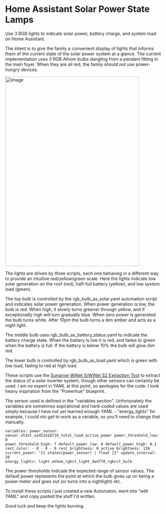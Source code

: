 # Home Assistant Solar Power State Lamps
Use 3 RGB lights to indicate solar power, battery charge, and system load on Home Assistant.

The intent is to give the family a convenient display of lights that informs them of the current state of the solar power system at a glance. The current implementation uses 3 RGB Athom bulbs dangling from a pendant fitting in the main foyer. When they are all red, the family should not use power-hungry devices.

<img width="431" height="610" alt="image" src="https://github.com/user-attachments/assets/aad38f4e-2907-4c5b-9de1-87e7fe5a7939" />

The lights are driven by three scripts, each one behaving in a different way to provide an intuitive red/yellow/green scale. Here the lights indicate low solar generation on the roof (red), half-full battery (yellow), and low system load (green).

The top bulb is controlled by the rgb_bulb_as_solar.yaml automation script and indicates solar power generation. When power generation is low, the bulb is red. When high, it slowly turns greener through yellow, and if exceptionally high will turn gradually blue. When zero power is generated the bulb turns white. After 10pm the bulb turns a dim amber and acts as a night light.

The middle bulb uses rgb_bulb_as_battery_status.yaml to indicate the battery charge state. When the battery is low it is red, and fades to green when the battery is full. If the battery is below 10% the bulb will glow dim red.

The lower bulb is controlled by rgb_bulb_as_load.yaml which is green with low load, fading to red at high load.

These scripts use the [Sungrow WiNet S/WiNet S2 Extraction Tool](http://homeassistant.local:8123/hassio/addon/b3e7ace5_winet-extractor/info) to extract the status of a solar inverter system, though other sensors can certainly be used. I am no expert in YAML at this point, so apologies for the code. I took heavy inspiration from the "Powerhue" blueprint.

The sensor used is defined in the "variables section". Unfortunately the variables are sometimes aspirational and hard-coded values are used simply because I have not yet learned enough YAML - "energy_lights" for example, I could nto get to work as a variable, so you'll need to change that manually.

<code>variables:
  power_sensor: sensor.sh15t_a2452418716_total_load_active_power
  power_threshold_low: 0
  power_threshold_high: 7
  default_power_low: 0
  default_power_high: 0.1
  rest_color:
    - 0
    - 0
    - 0
  rest_brightness: 0
  active_brightness: 138
  current_power: "{{ states(power_sensor) | float }}"
  update_interval: 20
  energy_lights: light.athom_rgbct_light_9adff8_rgbcct_bulb</code>

  The power thresholds indicate the expected range of sensor values. The default power represents the point at which the bulb gives up on being a power meter and goes out (or turns into a nightlight) etc.

  To install these scripts I just created a new Automaton, went into "edit YAML" and copy pasted the stuff I'd written.

  Good luck and keep the lights burning.
